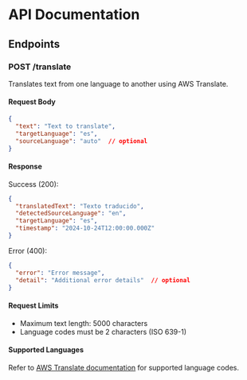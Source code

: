 # API Documentation

## Endpoints

### POST /translate

Translates text from one language to another using AWS Translate.

#### Request Body

```json
{
  "text": "Text to translate",
  "targetLanguage": "es",
  "sourceLanguage": "auto"  // optional
}
```

#### Response

Success (200):
```json
{
  "translatedText": "Texto traducido",
  "detectedSourceLanguage": "en",
  "targetLanguage": "es",
  "timestamp": "2024-10-24T12:00:00.000Z"
}
```

Error (400):
```json
{
  "error": "Error message",
  "detail": "Additional error details"  // optional
}
```

#### Request Limits
- Maximum text length: 5000 characters
- Language codes must be 2 characters (ISO 639-1)

#### Supported Languages
Refer to [AWS Translate documentation](https://docs.aws.amazon.com/translate/latest/dg/what-is.html) for supported language codes.